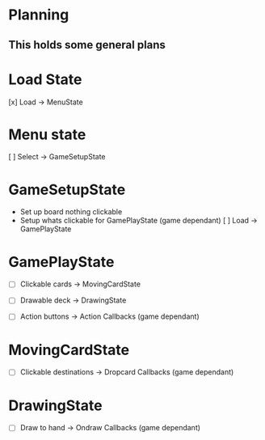 # Planning

This holds some general plans
---


# Load State

[x] Load -> MenuState


# Menu state

[ ] Select -> GameSetupState


# GameSetupState

- Set up board nothing clickable
- Setup whats clickable for GamePlayState (game dependant)
[ ] Load -> GamePlayState

# GamePlayState

- [ ] Clickable cards -> MovingCardState
- [ ] Drawable deck -> DrawingState
- [ ] Action buttons -> Action Callbacks (game dependant)


# MovingCardState

- [ ] Clickable destinations -> Dropcard Callbacks (game dependant)

# DrawingState

- [ ] Draw to hand -> Ondraw Callbacks (game dependant)
